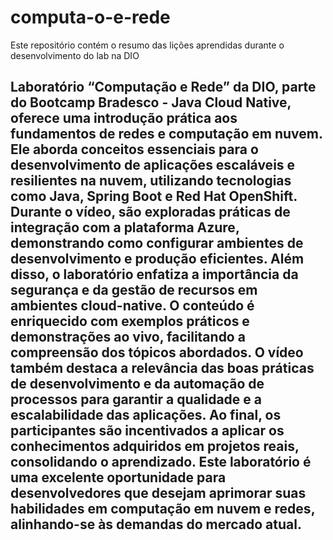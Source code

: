 # computa-o-e-rede
Este repositório contém o resumo das lições aprendidas durante o desenvolvimento do lab na DIO


## Laboratório “Computação e Rede” da DIO, parte do Bootcamp Bradesco - Java Cloud Native, oferece uma introdução prática aos fundamentos de redes e computação em nuvem. Ele aborda conceitos essenciais para o desenvolvimento de aplicações escaláveis e resilientes na nuvem, utilizando tecnologias como Java, Spring Boot e Red Hat OpenShift. Durante o vídeo, são exploradas práticas de integração com a plataforma Azure, demonstrando como configurar ambientes de desenvolvimento e produção eficientes. Além disso, o laboratório enfatiza a importância da segurança e da gestão de recursos em ambientes cloud-native. O conteúdo é enriquecido com exemplos práticos e demonstrações ao vivo, facilitando a compreensão dos tópicos abordados. O vídeo também destaca a relevância das boas práticas de desenvolvimento e da automação de processos para garantir a qualidade e a escalabilidade das aplicações. Ao final, os participantes são incentivados a aplicar os conhecimentos adquiridos em projetos reais, consolidando o aprendizado. Este laboratório é uma excelente oportunidade para desenvolvedores que desejam aprimorar suas habilidades em computação em nuvem e redes, alinhando-se às demandas do mercado atual.
